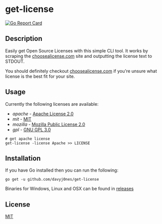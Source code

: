 # get-license
[![Go Report Card](https://goreportcard.com/badge/github.com/DavyJ0nes/get-license)](https://goreportcard.com/report/github.com/DavyJ0nes/get-license)

## Description

Easily get Open Source Licenses with this simple CLI tool. It works by scraping the [choosealicense.com](https://choosealicense.com/) site and outputting the license text to STDOUT.

You should definitely checkout [choosealicense.com](https://choosealicense.com/) if you're unsure what license is the best fit for your site.

## Usage

Currently the following licenses are available:

- *apache* - [Apache License 2.0](https://choosealicense.com/licenses/apache-2.0/)
- *mit* - [MIT](https://choosealicense.com/licenses/mit/)
- *mozilla* - [Mozilla Public License 2.0](https://choosealicense.com/licenses/mpl-2.0/)
- *gpl* - [GNU GPL 3.0](https://choosealicense.com/licenses/gpl-3.0/)

```shell
# get apache license
get-license -license Apache >> LICENSE
```

## Installation

If you have Go installed then you can run the following:

```shell
go get -u github.com/davyj0nes/get-license
```

Binaries for Windows, Linux and OSX can be found in [releases](./releases)

## License

[MIT](./LICENSE)
